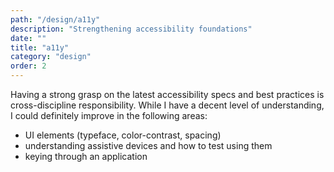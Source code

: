 ```yaml
---
path: "/design/a11y"
description: "Strengthening accessibility foundations"
date: ""
title: "a11y"
category: "design"
order: 2
---
```

Having a strong grasp on the latest accessibility specs and best practices is cross-discipline responsibility. While I have a decent level of understanding, I could definitely improve in the following areas:

  - UI elements (typeface, color-contrast, spacing)
  - understanding assistive devices and how to test using them
  - keying through an application


